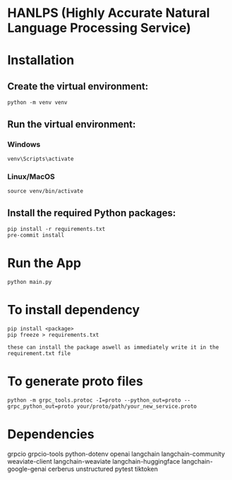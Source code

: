 # HANLPS (Highly Accurate Natural Language Processing Service)

# Installation

## Create the virtual environment:

```
python -m venv venv

```

## Run the virtual environment:

### Windows

```
venv\Scripts\activate

```

### Linux/MacOS

```
source venv/bin/activate
```

## Install the required Python packages:

```
pip install -r requirements.txt
pre-commit install
```

# Run the App

```
python main.py
```

# To install dependency

```
pip install <package>
pip freeze > requirements.txt

these can install the package aswell as immediately write it in the requirement.txt file
```

# To generate proto files

```
python -m grpc_tools.protoc -I=proto --python_out=proto --grpc_python_out=proto your/proto/path/your_new_service.proto
```

# Dependencies

grpcio grpcio-tools python-dotenv openai langchain langchain-community weaviate-client
langchain-weaviate langchain-huggingface langchain-google-genai cerberus unstructured pytest tiktoken
